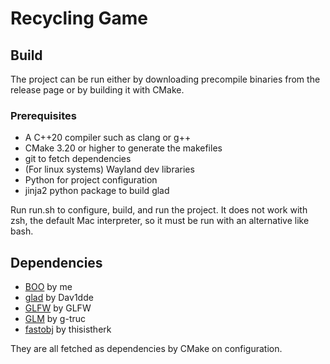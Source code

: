 # Recycling Game

## Build
The project can be run either by downloading precompile binaries from the 
release page or by building it with CMake.

### Prerequisites
- A C++20 compiler such as clang or g++
- CMake 3.20 or higher to generate the makefiles
- git to fetch dependencies
- (For linux systems) Wayland dev libraries
- Python for project configuration
- jinja2 python package to build glad

Run run.sh to configure, build, and run the project. It does not work with 
zsh, the default Mac interpreter, so it must be run with an alternative like 
bash.

## Dependencies
- [BOO](https://github.com/imtofuu/boo) by me
- [glad](https://github.com/Dav1dde/glad) by Dav1dde
- [GLFW](https://github.com/glfw/glfw) by GLFW
- [GLM](https://github.com/g-truc/glm) by g-truc
- [fastobj](https://github.com/thisistherk/fast_obj) by thisistherk

They are all fetched as dependencies by CMake on configuration.